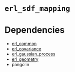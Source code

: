 `erl_sdf_mapping`
=================

# Dependencies
- [erl_common](https://github.com/ExistentialRobotics/erl_common)
- [erl_covariance](https://github.com/ExistentialRobotics/erl_covariance)
- [erl_gaussian_process](https://github.com/ExistentialRobotics/erl_gaussian_process)
- [erl_geometry](https://github.com/ExistentialRobotics/erl_geometry)
- pangolin
